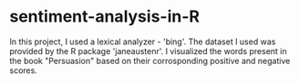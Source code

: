 # sentiment-analysis-in-R

In this project, I used a lexical analyzer - 'bing'. The dataset I used was provided by the R package 'janeaustenr'. I visualized the words present in the book "Persuasion" based on their corrosponding positive and negative scores.
